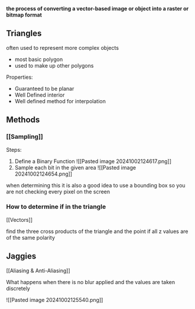 **the process of converting a vector-based image or object into a raster or bitmap format**

## Triangles

often used to represent more complex objects 
- most basic polygon
- used to make up other polygons

Properties: 
- Guaranteed to be planar 
- Well Defined interior 
- Well defined method for interpolation 

## Methods 

### [[Sampling]]

Steps: 
1. Define a Binary Function 
![[Pasted image 20241002124617.png]]
2. Sample each bit in the given area 
![[Pasted image 20241002124654.png]]

when determining this it is also a good idea to use a bounding box so you are not checking every pixel on the screen 

### How to determine if in the triangle 

[[Vectors]] 

find the three cross products of the triangle and the point if all z values are of the same polarity

## Jaggies 
[[Aliasing & Anti-Aliasing]]

What happens when there is no blur applied and the values are taken discretely

![[Pasted image 20241002125540.png]]

